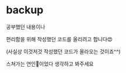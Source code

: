 # backup
공부했던 내용이나 

편리함을 위해 작성했던 코드를 올리려고 합니다😍

(사실상 <span font="color:#4AB34A">이것저것</span> 작성했던 코드가 올라오는 것이죠^^)

스쳐가는 연인💛이었다 생각하고 봐주세요
